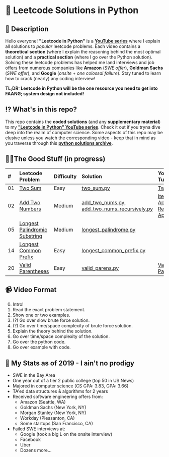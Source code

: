 # 🐍 Leetcode Solutions in Python

## 📖 Description
Hello everyone! **"Leetcode in Python"** is a **[YouTube series](https://www.youtube.com/watch?v=pypLtNT8aNY&list=PLTJ_bWjv6i7xuOoib_cLLEbkH0EeweLej)** where I explain all solutions to *popular* leetcode problems. Each video contains a **theoretical section** (where I explain the reasoning behind the most optimal solution) and a **practical section** (where I go over the Python solution). Solving these leetcode problems has helped me land interviews and job offers from numerous companies like **Amazon** (*SWE offer*), **Goldman Sachs** (*SWE offer*), and **Google** (*onsite + one colossal failure*). Stay tuned to learn how to crack (nearly) any coding interview!

**TL;DR: Leetcode in Python will be the one resource you need to get into FAANG; system design not included!**

## ⁉️ What's in this repo?

This repo contains the **coded solutions** (and any **supplementary material**) to my **["Leetcode in Python" YouTube series](https://www.youtube.com/watch?v=pypLtNT8aNY&list=PLTJ_bWjv6i7xuOoib_cLLEbkH0EeweLej)**. Check it out if you tryna dive deep into the realm of computer science. Some aspects of this repo may be elusive unless you watch the corresponding video - keep that in mind as you traverse through this **[python solutions archive](https://github.com/TeluguGameboy/leetcode/tree/master/solutions)**.

## 👌🏾The Good Stuff (in progress)

  | #  | Leetcode Problem | Difficulty | Solution | YouTube Tutorial |
  | :- | :--------------- | :--------- | :------- | :--------------- |
  | 01 | [Two Sum](https://leetcode.com/problems/two-sum/) | Easy | [two_sum.py](https://github.com/TeluguGameboy/leetcode/tree/master/solutions/two_sum/two_sum.py) | [Two Sum](https://www.youtube.com/watch?v=pypLtNT8aNY) |
  | 02 | [Add Two Numbers](https://leetcode.com/problems/add-two-numbers/) | Medium | [add_two_nums.py](https://github.com/TeluguGameboy/lip/blob/master/solutions/add_two_nums/add_two_nums.py), [add_two_nums_recursively.py](https://github.com/TeluguGameboy/lip/blob/master/solutions/add_two_nums/add_two_nums_recursively.py) | [Iterative Approach](https://www.youtube.com/watch?v=SbcCpAw_8Dg), [Recursive Approach](https://www.youtube.com/watch?v=G6X7Fn2IDPE) |
  | 05 | [Longest Palindromic Substring](https://leetcode.com/problems/longest-palindromic-substring/) | Medium | [longest_palindrome.py](https://github.com/TeluguGameboy/lip/blob/master/solutions/longest_palindromic_substring/longest_palindrome.py) | |
  | 14 | [Longest Common Prefix](https://leetcode.com/problems/longest-common-prefix/) | Easy | [longest_common_prefix.py](https://github.com/TeluguGameboy/lip/blob/master/solutions/longest_common_prefix/longest_common_prefix.py) | |
  | 20 | [Valid Parentheses](https://leetcode.com/problems/valid-parentheses/) | Easy | [valid_parens.py](https://github.com/TeluguGameboy/lip/blob/master/solutions/valid_parentheses/valid_parens.py) | [Valid Parentheses](https://www.youtube.com/watch?v=hlbuyOgxHbs) |

## 📹 Video Format
0. Intro!
1. Read the exact problem statement.
2. Show one or two examples.
3. (?) Go over slow brute force solution.
4. (?) Go over time/space complexity of brute force solution.
5. Explain the theory behind the solution.
6. Go over time/space complexity of the solution.
7. Go over the python code.
8. Go over example with code.

## 🤫 My Stats as of 2019 - I ain't no prodigy
- SWE in the Bay Area
- One year out of a tier 2 public college (top 50 in US News)
- Majored in computer science (CS GPA: 3.83, GPA: 3.66)
- TA'ed data structures & algorithms for 2 years
- Received software engineering offers from:
  - Amazon (Seattle, WA)
  - Goldman Sachs (New York, NY)
  - Morgan Stanley (New York, NY)
  - Workday (Pleasanton, CA)
  - Some startups (San Francisco, CA)
- Failed SWE interviews at:
  - Google (took a big L on the onsite interview)
  - Facebook
  - Uber
  - Dozens more...
